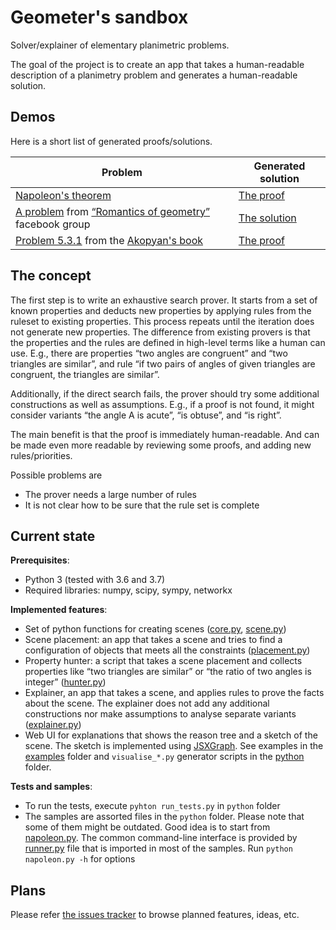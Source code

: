 Geometer's sandbox
==================

Solver/explainer of elementary planimetric problems.

The goal of the project is to create an app that takes a human-readable description of a planimetry problem and generates a human-readable solution.

## Demos

Here is a short list of generated proofs/solutions.

| Problem | Generated solution |
| ------- | ------------------ |
| [Napoleon's theorem](https://en.wikipedia.org/wiki/Napoleon%27s_theorem) | [The proof](http://demo.geometer.name/examples/napoleon.html) |
| [A problem](https://www.facebook.com/groups/parmenides52/permalink/2779763428804012/) from [“Romantics of geometry”](https://www.facebook.com/groups/parmenides52/) facebook group | [The solution](http://demo.geometer.name/examples/4578.html) |
| [Problem 5.3.1](http://vivacognita.org/555geometry.html/_/5/5-3/53-1-r371) from the [Akopyan's book](https://www.amazon.com/Geometry-Figures-Second-Arseniy-Akopyan/dp/1548710784) | [The proof](http://demo.geometer.name/examples/akopyan_book_5_3_1.html) |

## The concept

The first step is to write an exhaustive search prover. It starts from a set of known properties and deducts new properties by applying rules from the ruleset to existing properties. This process repeats until the iteration does not generate new properties. The difference from existing provers is that the properties and the rules are defined in high-level terms like a human can use. E.g., there are properties “two angles are congruent” and “two triangles are similar”, and rule “if two pairs of angles of given triangles are congruent, the triangles are similar”.

Additionally, if the direct search fails, the prover should try some additional constructions as well as assumptions. E.g., if a proof is not found, it might consider variants “the angle A is acute”, “is obtuse”, and “is right”.

The main benefit is that the proof is immediately human-readable. And can be made even more readable by reviewing some proofs, and adding new rules/priorities.

Possible problems are
* The prover needs a large number of rules
* It is not clear how to be sure that the rule set is complete

## Current state

**Prerequisites**:

* Python 3 (tested with 3.6 and 3.7)
* Required libraries: numpy, scipy, sympy, networkx

**Implemented features**:

* Set of python functions for creating scenes ([core.py](python/sandbox/core.py), [scene.py](python/sandbox/scene.py))
* Scene placement: an app that takes a scene and tries to find a configuration of objects that meets all the constraints ([placement.py](python/sandbox/placement.py))
* Property hunter: a script that takes a scene placement and collects properties like “two triangles are similar” or “the ratio of two angles is integer” ([hunter.py](python/sandbox/hunter.py))
* Explainer, an app that takes a scene, and applies rules to prove the facts about the scene. The explainer does not add any additional constructions nor make assumptions to analyse separate variants ([explainer.py](python/sandbox/explainer.py))
* Web UI for explanations that shows the reason tree and a sketch of the scene. The sketch is implemented using [JSXGraph](https://jsxgraph.uni-bayreuth.de/wp/index.html). See examples in the [examples](examples) folder and `visualise_*.py` generator scripts in the [python](python) folder.

**Tests and samples**:

* To run the tests, execute `pyhton run_tests.py` in `python` folder
* The samples are assorted files in the `python` folder. Please note that some of them might be outdated. Good idea is to start from [napoleon.py](python/napoleon.py). The common command-line interface is provided by [runner.py](python/runner.py) file that is imported in most of the samples. Run `python napoleon.py -h` for options

## Plans

Please refer [the issues tracker](https://github.com/geometer/sandbox/issues) to browse planned features, ideas, etc.
